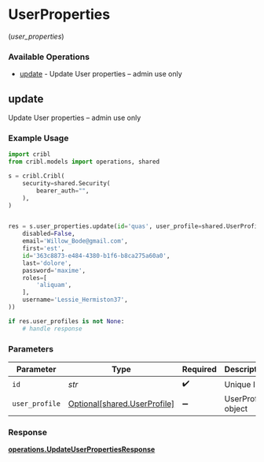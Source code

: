 # UserProperties
(*user_properties*)

### Available Operations

* [update](#update) - Update User properties – admin use only

## update

Update User properties – admin use only

### Example Usage

```python
import cribl
from cribl.models import operations, shared

s = cribl.Cribl(
    security=shared.Security(
        bearer_auth="",
    ),
)


res = s.user_properties.update(id='quas', user_profile=shared.UserProfile(
    disabled=False,
    email='Willow_Bode@gmail.com',
    first='est',
    id='363c8873-e484-4380-b1f6-b8ca275a60a0',
    last='dolore',
    password='maxime',
    roles=[
        'aliquam',
    ],
    username='Lessie_Hermiston37',
))

if res.user_profiles is not None:
    # handle response
```

### Parameters

| Parameter                                                          | Type                                                               | Required                                                           | Description                                                        |
| ------------------------------------------------------------------ | ------------------------------------------------------------------ | ------------------------------------------------------------------ | ------------------------------------------------------------------ |
| `id`                                                               | *str*                                                              | :heavy_check_mark:                                                 | Unique ID                                                          |
| `user_profile`                                                     | [Optional[shared.UserProfile]](../../models/shared/userprofile.md) | :heavy_minus_sign:                                                 | UserProfile object                                                 |


### Response

**[operations.UpdateUserPropertiesResponse](../../models/operations/updateuserpropertiesresponse.md)**

